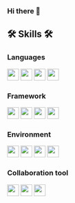 ### Hi there 👋

<!--
**dlsgur2845/dlsgur2845** is a ✨ _special_ ✨ repository because its `README.md` (this file) appears on your GitHub profile.

Here are some ideas to get you started:

- 🔭 I’m currently working on ...
- 🌱 I’m currently learning ...
- 👯 I’m looking to collaborate on ...
- 🤔 I’m looking for help with ...
- 💬 Ask me about ...
- 📫 How to reach me: ...
- 😄 Pronouns: ...
- ⚡ Fun fact: ...
-->

## 🛠 Skills 🛠  

### Languages
<div>
<img src="https://img.shields.io/badge/Python-3776AB.svg?&style=flat-square&logo=Python&logoColor=white" height="27">
<img src="https://img.shields.io/badge/C-A8B9CC.svg?&style=flat-square&logo=C&logoColor=white" height="27">
<img src="https://img.shields.io/badge/C++-00599C.svg?&style=flat-square&logo=C++&logoColor=white" height="27">
<img src="https://img.shields.io/badge/Java-007396.svg?&style=flat-square&logo=Java&logoColor=white" height="27">
</div>

### Framework
<div>
<img src="https://img.shields.io/badge/PyTorch-EE4C2C.svg?&style=flat-square&logo=PyTorch&logoColor=white" height="27">
<img src="https://img.shields.io/badge/TensorFlow-FF6F00.svg?&style=flat-square&logo=TensorFlow&logoColor=white" height="27">
<img src="https://img.shields.io/badge/scikit-learn-F7931E.svg?&style=flat-square&logo=scikit-learn&logoColor=white" height="27">
<img src="https://img.shields.io/badge/Android-3DDC84.svg?&style=flat-square&logo=Android&logoColor=white" height="27">
</div>

### Environment
<div>
<img src="https://img.shields.io/badge/Kubernetes-326CE5.svg?&style=flat-square&logo=Kubernetes&logoColor=white" height="27">
<img src="https://img.shields.io/badge/Docker-2496ED.svg?&style=flat-square&logo=Docker&logoColor=white" height="27">
<img src="https://img.shields.io/badge/Slurm-326CE5.svg?&style=flat-square&" height="27">
<img src="https://img.shields.io/badge/Ubuntu-E95420.svg?&style=flat-square&logo=Ubuntu&logoColor=white" height="27">
</div>

### Collaboration tool
<div>
<img src="https://img.shields.io/badge/Slack-4A154B.svg?&style=flat-square&logo=Slack&logoColor=white" height="27">
<img src="https://img.shields.io/badge/Microsoft Teams-6264A7.svg?&style=flat-square&logo=Microsoft Teams&logoColor=white" height="27">
<img src="https://img.shields.io/badge/Mattermost-0058CC.svg?&style=flat-square&logo=Mattermost&logoColor=white" height="27">
</div>
